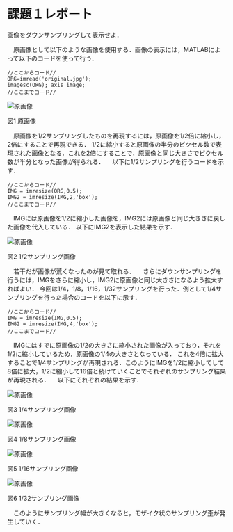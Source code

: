 # 課題１レポート

画像をダウンサンプリングして表示せよ．

　原画像として以下のような画像を使用する．画像の表示には，MATLABによって以下のコードを使って行う．

	//ここからコード//
	ORG=imread('original.jpg');
	imagesc(ORG); axis image;
	//ここまでコード//

![原画像](https://github.com/suraimu01/gazou_report/blob/master/kadai1/kadai1-1.png?raw=true)

図1 原画像

　原画像を1/2サンプリングしたものを再現するには，原画像を1/2倍に縮小し，2倍にすることで再現できる．
1/2に縮小すると原画像の半分のピクセル数で表現された画像となる．これを2倍にすることで，原画像と同じ大きさでピクセル数が半分となった画像が得られる．
　以下に1/2サンプリングを行うコードを示す．

	//ここからコード//
	IMG = imresize(ORG,0.5);
	IMG2 = imresize(IMG,2,'box');
	//ここまでコード//

　IMGには原画像を1/2に縮小した画像を，IMG2には原画像と同じ大きさに戻した画像を代入している．
以下にIMG2を表示した結果を示す．

![原画像](https://github.com/suraimu01/gazou_report/blob/master/kadai1/kadai1-2.png?raw=true)

図2 1/2サンプリング画像

　若干だが画像が荒くなったのが見て取れる．
　さらにダウンサンプリングを行うには，IMGをさらに縮小し，IMG2に原画像と同じ大きさになるよう拡大すればよい．
今回は1/4，1/8，1/16，1/32サンプリングを行った．例として1/4サンプリングを行った場合のコードを以下に示す．

	//ここからコード//
	IMG = imresize(IMG,0.5);
	IMG2 = imresize(IMG,4,'box');
	//ここまでコード//

　IMGにはすでに原画像の1/2の大きさに縮小された画像が入っており，それを1/2に縮小しているため，原画像の1/4の大きさとなっている．
これを4倍に拡大することで1/4サンプリングが再現される．このようにIMGを1/2に縮小してして8倍に拡大，1/2に縮小して16倍と続けていくことでそれぞれのサンプリング結果が再現される．
　以下にそれぞれの結果を示す．

![原画像](https://github.com/suraimu01/gazou_report/blob/master/kadai1/kadai1-3.png?raw=true)

図3 1/4サンプリング画像

![原画像](https://github.com/suraimu01/gazou_report/blob/master/kadai1/kadai1-4.png?raw=true)

図4 1/8サンプリング画像

![原画像](https://github.com/suraimu01/gazou_report/blob/master/kadai1/kadai1-5.png?raw=true)

図5 1/16サンプリング画像

![原画像](https://github.com/suraimu01/gazou_report/blob/master/kadai1/kadai1-6.png?raw=true)

図6 1/32サンプリング画像

　このようにサンプリング幅が大きくなると，モザイク状のサンプリング歪が発生していく．　
　
